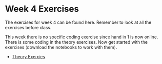 # Week 4 Exercises
The exercises for week 4 can be found here. Remember to look at all the exercises before class.

This week there is no specific coding exercise since hand in 1 is now online.
There is some coding in the theory exercises.
Now get started with the exercises (download the notebooks to work with them).

* [Theory Exercies](theory.ipynb)